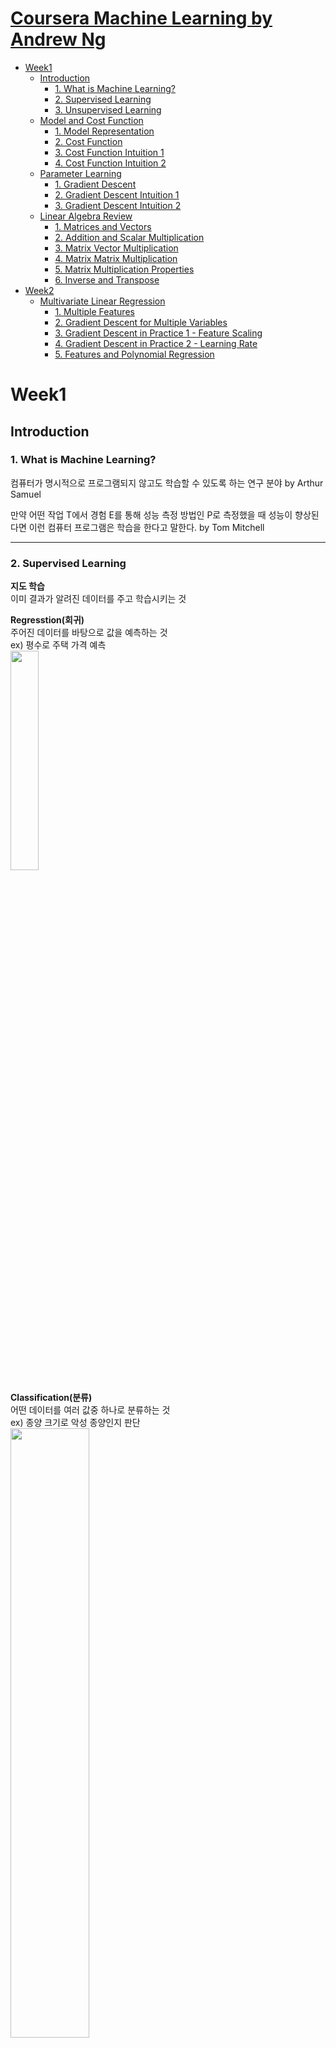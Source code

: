 # [Coursera Machine Learning by Andrew Ng](https://www.coursera.org/learn/machine-learning)
- [Week1](#week1)
  - [Introduction](#introduction)
    - [1. What is Machine Learning?](#1-what-is-machine-learning) 
    - [2. Supervised Learning](#2-supervised-learning)
    - [3. Unsupervised Learning](#3-unsupervised-learning)
  - [Model and Cost Function](#model-and-cost-function)
    - [1. Model Representation](#1-model-representation)
    - [2. Cost Function](#2-cost-function)
    - [3. Cost Function Intuition 1](#3-cost-function-intuition-1)
    - [4. Cost Function Intuition 2](#4-cost-function-intuition-2)
  - [Parameter Learning](#parameter-learning)
    - [1. Gradient Descent](#1-gradient-descent)
    - [2. Gradient Descent Intuition 1](#2-gradient-descent-intuition-1)
    - [3. Gradient Descent Intuition 2](#3-gradient-descent-intuition-2)
  - [Linear Algebra Review](#linear-algebra-review)
    - [1. Matrices and Vectors](#1-matrices-and-vectors)
    - [2. Addition and Scalar Multiplication](#2-addition-and-scalar-multiplication)
    - [3. Matrix Vector Multiplication](#3-matrix-vector-multiplication)
    - [4. Matrix Matrix Multiplication](#4-matrix-matrix-multiplication)
    - [5. Matrix Multiplication Properties](#5-matrix-multiplication-properties)
    - [6. Inverse and Transpose](#6-inverse-and-transpose)
- [Week2](#week2)
  - [Multivariate Linear Regression](#Multivariate-linear-regression)
    - [1. Multiple Features](#1-multiple-features)
    - [2. Gradient Descent for Multiple Variables](#2-gradient-descent-for-multiple-variables)
    - [3. Gradient Descent in Practice 1 - Feature Scaling](#3-gradient-descent-in-practice-1---feature-scaling)
    - [4. Gradient Descent in Practice 2 - Learning Rate](#4-gradient-descent-in-practice-2---learning-rate)
    - [5. Features and Polynomial Regression](#5-features-and-polynomial-regression)
    
# Week1
## Introduction
### 1. What is Machine Learning?
컴퓨터가 명시적으로 프로그램되지 않고도 학습할 수 있도록 하는 연구 분야 by Arthur Samuel

만약 어떤 작업 T에서 경험 E를 통해 성능 측정 방법인 P로 측정했을 때 성능이 향상된다면 이런 컴퓨터 프로그램은 학습을 한다고 말한다. by Tom Mitchell
***
### 2. Supervised Learning
**지도 학습**   
이미 결과가 알려진 데이터를 주고 학습시키는 것

**Regresstion(회귀)**   
주어진 데이터를 바탕으로 값을 예측하는 것   
ex) 평수로 주택 가격 예측   
<img src="./Week1/Normdist_regression.png" width="30%">

**Classification(분류)**   
어떤 데이터를 여러 값중 하나로 분류하는 것   
ex) 종양 크기로 악성 종양인지 판단   
<img src="./Week1/classification.png" width="50%">
***
### 3. Unsupervised Learning
**비지도 학습**   
정답을 알려주지 않고 데이터를 군집화 하는것   
데이터가 무엇인지는 정의할 수 없지만 비슷한 특징을 찾아 분류   
ex) 뉴스 기사 분류
***
## Model and Cost Function
### 1. Model Representation
<img src="./Week1/model representation.PNG" width="50%">

<img src="https://latex.codecogs.com/gif.latex?m" /> : 데이터의 총 개수   
<img src="https://latex.codecogs.com/gif.latex?x^{(i)}" /> : <img src="https://latex.codecogs.com/gif.latex?i" />번째 <img src="https://latex.codecogs.com/gif.latex?x" /> 데이터  ex) <img src="https://latex.codecogs.com/gif.latex?x^{(2)}" /> : <img src="https://latex.codecogs.com/gif.latex?1416" />   
<img src="https://latex.codecogs.com/gif.latex?y^{(i)}" /> : <img src="https://latex.codecogs.com/gif.latex?i" />번째 <img src="https://latex.codecogs.com/gif.latex?y" /> 데이터  ex) <img src="https://latex.codecogs.com/gif.latex?y^{(1)}" /> : <img src="https://latex.codecogs.com/gif.latex?460" />

Supervised Learning(지도 학습)의 목표는 <img src="https://latex.codecogs.com/gif.latex?h(x)" />를 <img src="https://latex.codecogs.com/gif.latex?y" />값에 가깝게 만드는 것이 목표   
여기서 <img src="https://latex.codecogs.com/gif.latex?h" />를 hypothesis(가설)이라고 함   

<img src="./Week1/hypothesis.PNG" width="50%">

<img src="./Week1/process.png" width="50%">

***
### 2. Cost Function
설정한 가설( <img src="https://latex.codecogs.com/gif.latex?h(x)" /> )의 정확도를 확인하기 위해 Cost Function(비용 함수)를 사용   
비용 함수의 값이 작을수록(0에 가까울수록) 정확   

비용 함수는 아래와 같이 **Squared error function** or **Mean squared error**(평균 제곱 오차) 방식을 주로 씀

<img src="./Week1/cost_function.png" width="50%">

***
### 3. Cost Function Intuition 1
<img src="https://latex.codecogs.com/gif.latex?h(x)=\Theta_{0}+\Theta_{1}x" />에서 <img src="https://latex.codecogs.com/gif.latex?\Theta_{0}=0" />이라고 가정

데이터 셋:   
<img src="https://latex.codecogs.com/gif.latex?(1,1)" />   
<img src="https://latex.codecogs.com/gif.latex?(2,2)" />   
<img src="https://latex.codecogs.com/gif.latex?(3,3)" />   

<img src="./Week1/cost_function_1.png" width="50%">

<img src="https://latex.codecogs.com/gif.latex?\Theta_{1}=1" />이면 위 그래프와 같이 데이터와 완벽이 일치한다. 이때 비용 함수를 구해 보면   
<img src="https://latex.codecogs.com/gif.latex?\frac{1}{2\times3}\sum_{i=1}^{3}(h_{\Theta}(x_{i})-y_{i})^{2}=\frac{1}{6}(0^{2}+0^{2}+0^{2})=0" />   
과 같이 <img src="https://latex.codecogs.com/gif.latex?0" />이 나온다.

<img src="./Week1/cost_function_2.png" width="50%">

<img src="https://latex.codecogs.com/gif.latex?\Theta_{1}=0.5" />이면 위 그래프와 같은 모양이 나온다. 여기서 비용 함수를 구해 보면   
<img src="https://latex.codecogs.com/gif.latex?\frac{1}{2\times3}\sum_{i=1}^{3}(h_{\Theta}(x_{i})-y_{i})^{2}=\frac{1}{6}(0.5^{2}+1^{2}+1.5^{2})=\frac{1}{6}\times\frac{7}{2}\simeq0.58" />   
과 같이 약 <img src="https://latex.codecogs.com/gif.latex?0.58" />이 나온다. 아까 데이터와 그래프가 완벽히 일치했을 때의 비용 함수 값보다 더 크다.

<img src="https://latex.codecogs.com/gif.latex?x" />값에 따른 비용 함수의 값을 좌표평면 위에 나타내면 아래와 같은 개형의 그래프가 그려진다.   

<img src="./Week1/cost_function_3.png" width="50%">

***
### 4. Cost Function Intuition 2

<img src="./Week1/cost_function_4.png" width="50%"><img src="./Week1/cost_function_5.png" width="50%"><img src="./Week1/cost_function_7.png" width="50%">

그래프와 데이터의 분포가 비슷할수록 등고선 그래프의 나타난 비용 함수의 값이 최하점에 가까워지는 것을 볼 수 있다.
***
## Parameter Learning
### 1. Gradient Descent
비용 함수의 값을 최소화하기 위해 사용하는 방법중에는 Gradient Descent(경사 하강법)이 있다.  
경사 하강법은 그래프의 최소값을 찾기 위해 말 그대로 경사를 따라 내려가는 방식이다.   
<img src="./Week1/gradient_descent_path_1.png" width="50%"><img src="./Week1/gradient_descent_path_2.png" width="50%">

위 그림과 같이 시작점에 따라 도착하는 지점이 다를 수 있다.

<img src="./Week1/gradient_descent.png" width="50%">

경사 하강법의 식은 위와 같으며 <img src="https://latex.codecogs.com/gif.latex?\Theta_{0}" />과 <img src="https://latex.codecogs.com/gif.latex?\Theta_{1}" />에 대해 따로 계산(편미분)하며 최소값에 수렴할 때 까지 반복한다.   
여기서 <img psrc="https://latex.codecogs.com/gif.latex?\alpha" />를 Learning Rate(학습률)이라 하고 학습률의 크기에 따라 한번에 내려가는 거리가 결정된다.

<img src="./Week1/simultaneous_update.png" width="50%">

경사 하강법을 계산할 때는 위와 같이 <img src="https://latex.codecogs.com/gif.latex?\Theta_{0}" />과 <img src="https://latex.codecogs.com/gif.latex?\Theta_{1}" />에 대한 값을 미리 계산한 다음에 대입하여야 한다. 오른쪽과 같이 계산 - 대입 - 계산 - 대입 순으로 계산하면 이상한 값이 나올 수도 있다.
***
### 2. Gradient Descent Intuition 1
<img src="./Week1/gradient_descent_start_right.png" width="30%"><img src="./Week1/gradient_descent_start_left.png" width="30%">

시작점이 최소값의 오른쪽일 때는 기울기가 양수이기 때문에 왼쪽으로 이동하게 되고 반대로 왼쪽일 때는 기울기가 음수이기 때문에 오른쪽으로 이동하게 된다.

<img src="./Week1/gradient_descent_LR_small.png" width="30%"><img src="./Week1/gradient_descent_LR_large.png" width="30%">

만약 학습률이 너무 작다면 조금씩 이동하기 때문에 최소값을 찾는데 너무 오래걸리게 된다.   
반대로 학습률이 너무 크다면 최소값으로 가지 못하고 오히려 멀어지게 된다.

<img src="./Week1/gradient_descent_LR_fixed.png" width="30%">

최소값에 가까워질수록 기울기가 0에 가까워지기 때문에 한번에 이동하는 거리가 짧아진다. 따라서 하강하는 도중 학습률을 수정(조정)할 필요가 없다.
***
### 3. Gradient Descent Intuition 2
앞에서 봤던 비용 함수   
<img src="https://latex.codecogs.com/gif.latex?J(\Theta_{0},\Theta_{1})=\sum_{i=1}^{m}(h_{\Theta}(x_{i})-y_{i})^{2}" />   
와 경사하강법   
<img src="./Week1/gradient_descent.png" width="50%">   
을 결합하면

<img src="https://latex.codecogs.com/gif.latex?\Theta_{0}:=\Theta_{0}-\alpha\frac{d}{d\Theta_{0}}(\frac{1}{2m}\sum_{i=1}^{m}(h_{\Theta}(x_{i})-y_{i})^{2})\\=\Theta_{0}-\alpha\frac{d}{d\Theta_{0}}(\frac{1}{2m}\sum_{i=1}^{m}(\Theta_{0}+\Theta_{1}x_{i}-y_{i})^{2})\\=\Theta_{0}-\alpha\frac{d}{d\Theta_{0}}(\frac{1}{2m}\sum_{i=1}^{m}(\Theta_{0}^{2}+2(\Theta_{1}x_{i}-y_{i})\Theta_{0}+(\Theta_{1}x_{i})^2-2\Theta_{1}x_{i}y_{i}+y_{i}^{2}))\\=\Theta_{0}-\alpha\frac{1}{2m}\sum_{i=1}^{m}(2\Theta_{0}+2(\Theta_{1}x_{i}-y_{i}))\\=\Theta_{0}-\alpha\frac{1}{m}\sum_{i=1}^{m}(\Theta_{0}+\Theta_{1}x_{i}-y_{i})\\=\Theta_{0}-\alpha\frac{1}{m}\sum_{i=1}^{m}(h_{\Theta}(x_{i})-y_{i})" />

(<img src="https://latex.codecogs.com/gif.latex?\Theta_{0}" />에 대한 계산(미분))

이므로 아래와 같은 식이 나온다.

<img src="./Week1/gradient_descent_cost_function.png" width="50%">

<img src="https://latex.codecogs.com/gif.latex?\Theta_{1}" />에 대해 계산해도 위와 같은 식이 나온다.

***
## Linear Algebra Review
### 1. Matrices and Vectors
Matrix(행렬): 수를 직사각형 모양으로 배열한 것

<img src="./Week1/matrix_4_2.png" width="20%">

<img src="https://latex.codecogs.com/gif.latex?A_{ij}" />: <img src="https://latex.codecogs.com/gif.latex?i" />번째 열의 <img src="https://latex.codecogs.com/gif.latex?j" />번째 행에 위치한 원소   
ex) <img src="https://latex.codecogs.com/gif.latex?A_{32}" />: <img src="https://latex.codecogs.com/gif.latex?1437" />   
<img src="https://latex.codecogs.com/gif.latex?A_{24}" />: <img src="https://latex.codecogs.com/gif.latex?undefined" />   

Vector(백터): <img src="https://latex.codecogs.com/gif.latex?n\times1" />모양의 행렬

<img src="./Week1/vector_4.png" width="20%">

<img src="https://latex.codecogs.com/gif.latex?y_{i}" />: <img src="https://latex.codecogs.com/gif.latex?i" />번째 열에 위치한 원소   
ex) <img src="https://latex.codecogs.com/gif.latex?y_{2}" />: <img src="https://latex.codecogs.com/gif.latex?232" />
***
### 2. Addition and Scalar Multiplication
**행렬의 덧셈(행렬 + 행렬)**

<img src="https://latex.codecogs.com/gif.latex?\begin{bmatrix}a&b\\c&d\\e&f\end{bmatrix}+\begin{bmatrix}g&h\\i&j\\k&l\end{bmatrix}=\begin{bmatrix}a+g&b+h\\c+i&d+j\\e+k&f+l\end{bmatrix}" />

ex)

<img src="https://latex.codecogs.com/gif.latex?\begin{bmatrix}1&0\\2&5\\3&1\end{bmatrix}+\begin{bmatrix}4&0.5\\2&5\\0&1\end{bmatrix}=\begin{bmatrix}5&0.5\\4&10\\3&2\end{bmatrix}" />

**행렬의 곱셈(상수 X 행렬)**

<img src="https://latex.codecogs.com/gif.latex?x\times\begin{bmatrix}a&b\\c&d\\e&f\end{bmatrix}=\begin{bmatrix}ax&bx\\cx&dx\\ex&fx\end{bmatrix}" />

ex)

<img src="https://latex.codecogs.com/gif.latex?3\times\begin{bmatrix}1&0\\2&5\\3&1\end{bmatrix}=\begin{bmatrix}3&0\\6&15\\9&3\end{bmatrix}" />

***
### 3. Matrix Vector Multiplication
**행렬 X 백터**

<img src="https://latex.codecogs.com/gif.latex?\begin{bmatrix}a&b&c\end{bmatrix}\times\begin{bmatrix}x\\y\\z\end{bmatrix}=\begin{bmatrix}ax+by+cy\end{bmatrix}" />

ex)

<img src="./Week1/M_V_multi_ex.png" width="30%">

**집 가격 예측 예제**

<img src="./Week1/M_V_multi_ex_house.PNG" width="15%">

위와 같은 데이터가 있고

<img src="./Week1/M_V_multi_ex_house_h.PNG" width="30%">

위와 같이 <img src="https://latex.codecogs.com/gif.latex?\Theta_{0}" />과 <img src="https://latex.codecogs.com/gif.latex?\Theta_{1}" />을 <img src="https://latex.codecogs.com/gif.latex?-40" />과 <img src="https://latex.codecogs.com/gif.latex?0.25" />로 설정했을 때 아래와 같이 나타낼 수 있다.

<img src="https://latex.codecogs.com/gif.latex?\begin{bmatrix}1&2104\\1&1416\\1&1534\\1&852\end{bmatrix}\times\begin{bmatrix}-40\\0.25\end{bmatrix}" />

***
### 4. Matrix Matrix Multiplication
**행렬 X 행렬**

<img src="./Week1/M_M_mult.png" width="30%">

ex)

<img src="./Week1/M_M_multi_ex.png" width="30%">

<img src="https://latex.codecogs.com/gif.latex?m{\times}n" /> 모양의 행렬과 곱하려면 <img src="https://latex.codecogs.com/gif.latex?n{\times}o" /> 모양의 행렬이어야 한다. 이때 결과는 <img src="https://latex.codecogs.com/gif.latex?m{\times}o" /> 모양의 행렬이 나온다.

**집 가격 예측 예제**

<img src="./Week1/M_M_multi_ex_house.png" width="30%">

다음과 같은 데이터와 가설들이 있을 때, 아래와 같이 계산할 수 있다.

<img src="./Week1/M_M_multi_ex_house_result.png" width="30%">

***
### 5. Matrix Multiplication Properties
**교환법칙(commutative property)**

두 행렬 <img src="https://latex.codecogs.com/gif.latex?A" />와 <img src="https://latex.codecogs.com/gif.latex?B" />가 있을 때, <img src="https://latex.codecogs.com/gif.latex?A{\cdot}B{\neq}B{\cdot}A" />이다.(교환법칙이 성립하지 않는다.)

ex)

<img src="./Week1/M_multi_com_1.png" width="30%">

<img src="./Week1/M_multi_com_2.png" width="30%">

**결합법칙(associated law)**

행렬 <img src="https://latex.codecogs.com/gif.latex?A" />, <img src="https://latex.codecogs.com/gif.latex?B" />와 <img src="https://latex.codecogs.com/gif.latex?C" />가 있을 때, <img src="https://latex.codecogs.com/gif.latex?(A{\cdot}B){\cdot}C=A{\cdot}(B{\cdot}C)" />이다.(결합법칙이 성립한다.)

ex)

<img src="./Week1/M_multi_ass.png" width="30%">

**항등행렬(identity matrix)**

<img src="./Week1/M_multi_i.png" width="30%">

위와 같이 행과 열의 수가 같고 왼쪽 위부터 오른쪽 아래를 잇는 대각선(주대각선)에 있는 원소가 모두 1이고 나머지 원소는 0인 행렬을 항등행렬이라고 한다.
***
### 6. Inverse and Transpose
**역행렬(Inverse Matrix)**

행렬 <img src="https://latex.codecogs.com/gif.latex?A" />와 곱했을 때 항등행렬이 나오는 행렬을 <img src="https://latex.codecogs.com/gif.latex?A" />의 역행렬이라 하고 <img src="https://latex.codecogs.com/gif.latex?A^{-1}" />와 같이 표현한다.

ex)

<img src="./Week1/InT_inverse_ex.png" width="30%">

**전치행렬(Transposed Matrix)**

행렬 <img src="https://latex.codecogs.com/gif.latex?A" />의 행과 열을 맞바꾼 행렬을 <img src="https://latex.codecogs.com/gif.latex?A" />의 전치행렬이라 하고 <img src="https://latex.codecogs.com/gif.latex?A^{T}" />와 같이 표현한다.

ex)

<img src="./Week1/InT_A.png" width="15%"><img src="./Week1/InT_AT.png" width="15%">

행렬 <img src="https://latex.codecogs.com/gif.latex?A^{T}" />를 행렬 <img src="https://latex.codecogs.com/gif.latex?A" />의 전치행렬이라고 한다.   
주대각선을 기준으로 서로 대칭을 이룬다.
***

# Week2
## Multivariate Linear Regression
### 1. Multiple Features

<img src="./Week2/M_F_data.png" width="50%">

<img src="https://latex.codecogs.com/gif.latex?n" />: 특징(feature)의 수  ex) <img src="https://latex.codecogs.com/gif.latex?n=4" /> Price는 <img src="https://latex.codecogs.com/gif.latex?y" />   
<img src="https://latex.codecogs.com/gif.latex?x^{(i)}" />: <img src="https://latex.codecogs.com/gif.latex?i" />번째 데이터(학습 예제)  ex) <img src="https://latex.codecogs.com/gif.latex?x^{(2)}" />: <img src="https://latex.codecogs.com/gif.latex?\begin{bmatrix}1416&3&2&40\end{bmatrix}" />   
<img src="https://latex.codecogs.com/gif.latex?x^{(i)}_{j}" />: <img src="https://latex.codecogs.com/gif.latex?i" />번째 데이터(학습 예제)의 <img src="https://latex.codecogs.com/gif.latex?j" />번째 특징의 값  ex) <img src="https://latex.codecogs.com/gif.latex?x^{(3)}_{1}" />: <img src="https://latex.codecogs.com/gif.latex?1534" />

특징이 많을 때는 가설을 아래와 같이 표현한다.

<img src="./Week2/M_F_h_1.png" width="30%">

여기서 계산과 표기를 쉽게하기 위해 <img src="https://latex.codecogs.com/gif.latex?x_{0}=0" />을 설정한다.

<img src="./Week2/M_F_h_2.png" width="30%">

***
### 2. Gradient Descent for Multiple Variables

이전에 경사하강법(Gradient Descent)을 아래와 같이 표현했었는데,

<img src="./Week1/gradient_descent.png" width="30%">

변수(특징)가 여러개일 때는 아래와 같이 표현한다.

<img src="./Week2/Gradient_Descent_Multi_Var.png" width="30%">

<img src="./Week2/Gradient_Descent_Multi_Var_simple.png" width="30%">

***
### 3. Gradient Descent in Practice 1 - Feature Scaling
경사하강법의 계산 속도를 증가시키기 위해 Feature Scaling을 진행한다.   
Feature Scaling은 <img src="https://latex.codecogs.com/gif.latex?x" />값을 <img src="https://latex.codecogs.com/gif.latex?-1{\leq}x{\leq}1" />이나 <img src="https://latex.codecogs.com/gif.latex?-0.5{\leq}x{\leq}0.5" /> 사이로 만든다.

계산식은 아래와 같다.

<img src="https://latex.codecogs.com/gif.latex?x_{i}:=\frac{x_{i}-\mu_{i}}{s_{i}}" />

<img src="https://latex.codecogs.com/gif.latex?\mu_{i}" />: <img src="https://latex.codecogs.com/gif.latex?x" />값들의 평균   
<img src="https://latex.codecogs.com/gif.latex?s_{i}" />: <img src="https://latex.codecogs.com/gif.latex?max-min" /> 또는 표준편차
***
### 4. Gradient Descent in Practice 2 - Learning Rate
만약 <img src="https://latex.codecogs.com/gif.latex?\alpha" />(Learning Rate)이 너무 크다면 반복할 때마다 비용함수의 값이 증가한다.   
만약 <img src="https://latex.codecogs.com/gif.latex?\alpha" />(Learning Rate)이 너무 작다면 반복할 때마다 비용함수의 값이 매우 조금씩 감소한다.

만약 <img src="https://latex.codecogs.com/gif.latex?\alpha" />가 충분히 작다면 반복할 때마다 비용함수의 값이 계속 감소한다.
***
### 5. Features and Polynomial Regression

<img src="./Week2/polynomial_regression_graph.png" width="30%">

위와 같은 데이터가 있을 때, 직선(일차함수) 모양의 가설로는 정확한 예측을 하기 어렵다.   
이때 아래와 같은 가설을 사용할 수 있다.

<img src="./Week2/polynomial_regression_h.png" width="30%">

여기서 <img src="https://latex.codecogs.com/gif.latex?x^{2}" />이나 <img src="https://latex.codecogs.com/gif.latex?x^{3}" />은 Size를 제곱, 세제곱한 값이다.
***
